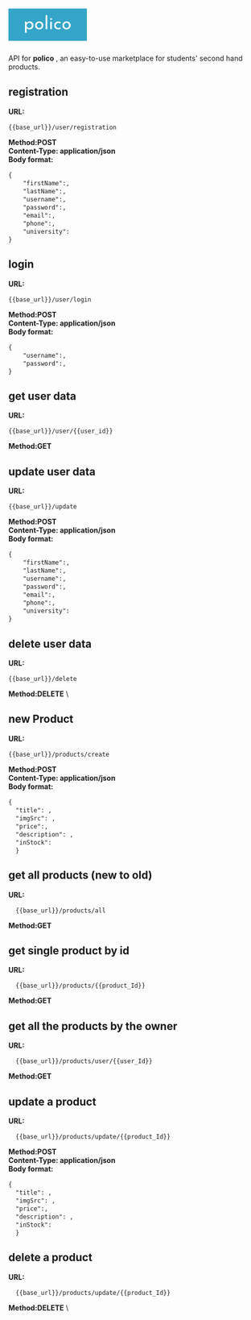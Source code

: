 # ![alt text](https://raw.githubusercontent.com/logolica99/polico/main/images/icon.png)

API for **polico** , an easy-to-use marketplace for students' second hand products.

## registration

**URL:**

```
{{base_url}}/user/registration
```
**Method:POST**  \
**Content-Type: application/json**  \
**Body format:**

```
{
    "firstName":,
    "lastName":,
    "username":,
    "password":,
    "email":,
    "phone":,
    "university":
}
```

## login

**URL:**

```
{{base_url}}/user/login
```
**Method:POST**  \
**Content-Type: application/json**  \
**Body format:**

```
{
    "username":,
    "password":,
}
```


## get user data


**URL:**

```
{{base_url}}/user/{{user_id}}
```
**Method:GET**

## update user data
**URL:**


```
{{base_url}}/update
```
**Method:POST**  \
**Content-Type: application/json**  \
**Body format:**
```
{
    "firstName":,
    "lastName":,
    "username":,
    "password":,
    "email":,
    "phone":,
    "university":
}
```

## delete user data
**URL:**


```
{{base_url}}/delete
```
**Method:DELETE**  \


## new Product

**URL:**

```
{{base_url}}/products/create
```
**Method:POST**  \
**Content-Type: application/json**  \
**Body format:**

```
{
  "title": ,
  "imgSrc": ,
  "price":,
  "description": ,
  "inStock":
  }
```

## get all products (new to old)

**URL:**

```
  {{base_url}}/products/all
```
**Method:GET**

## get single product by id

**URL:**

```
  {{base_url}}/products/{{product_Id}}
```
**Method:GET**


## get all the products by the owner

**URL:**

```
  {{base_url}}/products/user/{{user_Id}}
```
**Method:GET**

## update a product

**URL:**

```
  {{base_url}}/products/update/{{product_Id}}
```

**Method:POST**  \
**Content-Type: application/json**  \
**Body format:**

```
{
  "title": ,
  "imgSrc": ,
  "price":,
  "description": ,
  "inStock":
  }
```



## delete a product

**URL:**

```
  {{base_url}}/products/update/{{product_Id}}
```

**Method:DELETE**  \
